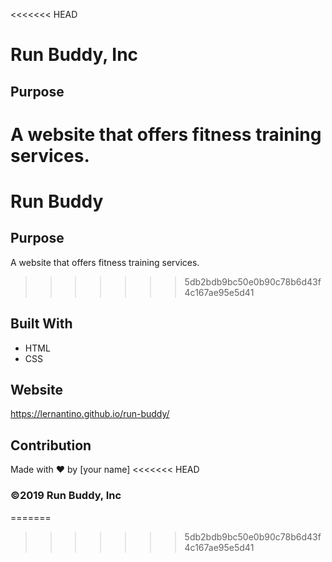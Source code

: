 <<<<<<< HEAD
# Run Buddy, Inc

## Purpose
A website that offers fitness training services. 
=======
# Run Buddy

## Purpose
A website that offers fitness training services.
>>>>>>> 5db2bdb9bc50e0b90c78b6d43f4c167ae95e5d41

## Built With
* HTML
* CSS

## Website
https://lernantino.github.io/run-buddy/

## Contribution
Made with ❤️ by [your name]
<<<<<<< HEAD

### ©️2019 Run Buddy, Inc 
=======
>>>>>>> 5db2bdb9bc50e0b90c78b6d43f4c167ae95e5d41
